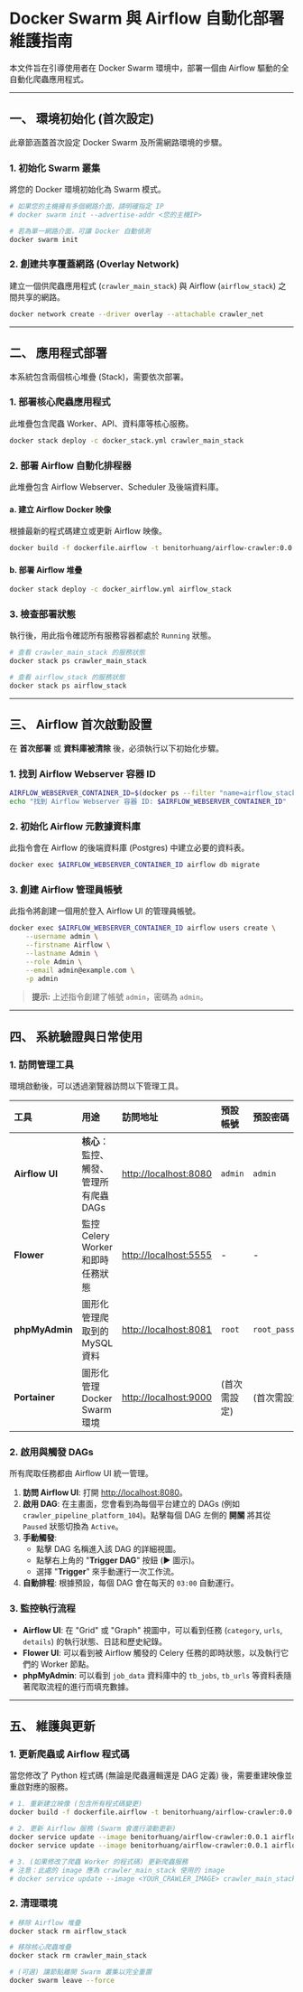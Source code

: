 # Docker Swarm 與 Airflow 自動化部署維護指南

本文件旨在引導使用者在 Docker Swarm 環境中，部署一個由 Airflow 驅動的全自動化爬蟲應用程式。

---

## 一、 環境初始化 (首次設定)

此章節涵蓋首次設定 Docker Swarm 及所需網路環境的步驟。

### 1. 初始化 Swarm 叢集
將您的 Docker 環境初始化為 Swarm 模式。

```bash
# 如果您的主機擁有多個網路介面，請明確指定 IP
# docker swarm init --advertise-addr <您的主機IP>

# 若為單一網路介面，可讓 Docker 自動偵測
docker swarm init
```

### 2. 創建共享覆蓋網路 (Overlay Network)
建立一個供爬蟲應用程式 (`crawler_main_stack`) 與 Airflow (`airflow_stack`) 之間共享的網路。

```bash
docker network create --driver overlay --attachable crawler_net
```

---

## 二、 應用程式部署

本系統包含兩個核心堆疊 (Stack)，需要依次部署。

### 1. 部署核心爬蟲應用程式
此堆疊包含爬蟲 Worker、API、資料庫等核心服務。

```bash
docker stack deploy -c docker_stack.yml crawler_main_stack
```

### 2. 部署 Airflow 自動化排程器
此堆疊包含 Airflow Webserver、Scheduler 及後端資料庫。

#### a. 建立 Airflow Docker 映像
根據最新的程式碼建立或更新 Airflow 映像。

```bash
docker build -f dockerfile.airflow -t benitorhuang/airflow-crawler:0.0.1 .
```

#### b. 部署 Airflow 堆疊
```bash
docker stack deploy -c docker_airflow.yml airflow_stack
```

### 3. 檢查部署狀態
執行後，用此指令確認所有服務容器都處於 `Running` 狀態。

```bash
# 查看 crawler_main_stack 的服務狀態
docker stack ps crawler_main_stack

# 查看 airflow_stack 的服務狀態
docker stack ps airflow_stack
```

---

## 三、 Airflow 首次啟動設置

在 **首次部署** 或 **資料庫被清除** 後，必須執行以下初始化步驟。

### 1. 找到 Airflow Webserver 容器 ID
```bash
AIRFLOW_WEBSERVER_CONTAINER_ID=$(docker ps --filter "name=airflow_stack_airflow-webserver" -q | head -n 1)
echo "找到 Airflow Webserver 容器 ID: $AIRFLOW_WEBSERVER_CONTAINER_ID"
```

### 2. 初始化 Airflow 元數據資料庫
此指令會在 Airflow 的後端資料庫 (Postgres) 中建立必要的資料表。

```bash
docker exec $AIRFLOW_WEBSERVER_CONTAINER_ID airflow db migrate
```

### 3. 創建 Airflow 管理員帳號
此指令將創建一個用於登入 Airflow UI 的管理員帳號。

```bash
docker exec $AIRFLOW_WEBSERVER_CONTAINER_ID airflow users create \
    --username admin \
    --firstname Airflow \
    --lastname Admin \
    --role Admin \
    --email admin@example.com \
    -p admin
```
> **提示:** 上述指令創建了帳號 `admin`，密碼為 `admin`。

---

## 四、 系統驗證與日常使用

### 1. 訪問管理工具
環境啟動後，可以透過瀏覽器訪問以下管理工具。

| 工具 | 用途 | 訪問地址 | 預設帳號 | 預設密碼 |
| :--- | :--- | :--- | :--- | :--- |
| **Airflow UI** | **核心**：監控、觸發、管理所有爬蟲 DAGs | [http://localhost:8080](http://localhost:8080) | `admin` | `admin` |
| **Flower** | 監控 Celery Worker 和即時任務狀態 | [http://localhost:5555](http://localhost:5555) | - | - |
| **phpMyAdmin** | 圖形化管理爬取到的 MySQL 資料 | [http://localhost:8081](http://localhost:8081) | `root` | `root_password` |
| **Portainer** | 圖形化管理 Docker Swarm 環境 | [http://localhost:9000](http://localhost:9000) | (首次需設定) | (首次需設定) |

### 2. 啟用與觸發 DAGs
所有爬取任務都由 Airflow UI 統一管理。

1.  **訪問 Airflow UI**: 打開 [http://localhost:8080](http://localhost:8080)。
2.  **啟用 DAG**: 在主畫面，您會看到為每個平台建立的 DAGs (例如 `crawler_pipeline_platform_104`)。點擊每個 DAG 左側的 **開關** 將其從 `Paused` 狀態切換為 `Active`。
3.  **手動觸發**: 
    *   點擊 DAG 名稱進入該 DAG 的詳細視圖。
    *   點擊右上角的 "**Trigger DAG**" 按鈕 (▶️ 圖示)。
    *   選擇 "**Trigger**" 來手動運行一次工作流。
4.  **自動排程**: 根據預設，每個 DAG 會在每天的 `03:00` 自動運行。

### 3. 監控執行流程
*   **Airflow UI**: 在 "Grid" 或 "Graph" 視圖中，可以看到任務 (`category`, `urls`, `details`) 的執行狀態、日誌和歷史紀錄。
*   **Flower UI**: 可以看到被 Airflow 觸發的 Celery 任務的即時狀態，以及執行它們的 Worker 節點。
*   **phpMyAdmin**: 可以看到 `job_data` 資料庫中的 `tb_jobs`, `tb_urls` 等資料表隨著爬取流程的進行而填充數據。

---

## 五、 維護與更新

### 1. 更新爬蟲或 Airflow 程式碼
當您修改了 Python 程式碼 (無論是爬蟲邏輯還是 DAG 定義) 後，需要重建映像並重啟對應的服務。

```bash
# 1. 重新建立映像 (包含所有程式碼變更)
docker build -f dockerfile.airflow -t benitorhuang/airflow-crawler:0.0.1 .

# 2. 更新 Airflow 服務 (Swarm 會進行滾動更新)
docker service update --image benitorhuang/airflow-crawler:0.0.1 airflow_stack_airflow-webserver
docker service update --image benitorhuang/airflow-crawler:0.0.1 airflow_stack_airflow-scheduler

# 3. (如果修改了爬蟲 Worker 的程式碼) 更新爬蟲服務
# 注意：此處的 image 應為 crawler_main_stack 使用的 image
# docker service update --image <YOUR_CRAWLER_IMAGE> crawler_main_stack_worker-default
```

### 2. 清理環境

```bash
# 移除 Airflow 堆疊
docker stack rm airflow_stack

# 移除核心爬蟲堆疊
docker stack rm crawler_main_stack

# (可選) 讓節點離開 Swarm 叢集以完全重置
docker swarm leave --force
```
